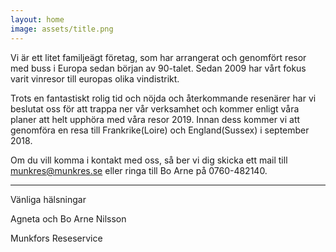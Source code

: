 ```yaml
---
layout: home
image: assets/title.png
---
```

Vi är ett litet familjeägt företag, som har arrangerat och genomfört resor med buss i Europa sedan början av 90-talet. Sedan 2009 har vårt fokus varit vinresor till europas olika vindistrikt.

Trots en fantastiskt rolig tid och nöjda och återkommande resenärer har vi beslutat oss för att trappa ner vår verksamhet och kommer enligt våra planer att helt upphöra med våra resor 2019. Innan dess kommer vi att genomföra en resa till Frankrike(Loire) och England(Sussex) i september 2018. 

Om du vill komma i kontakt med oss, så ber vi dig skicka ett mail till munkres@munkres.se eller ringa till Bo Arne på 0760-482140.

-----

Vänliga hälsningar

Agneta och Bo Arne Nilsson

Munkfors Reseservice
